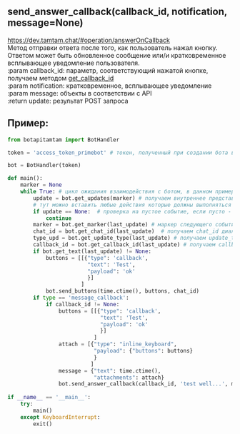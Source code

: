 ## send_answer_callback(callback_id, notification, message=None)  
https://dev.tamtam.chat/#operation/answerOnCallback  
        Метод отправки ответа после того, как пользователь нажал кнопку. Ответом может быть обновленное сообщение или/и             кратковременное всплывающее уведомление пользователя.   
        :param callback_id: параметр, соответствующий нажатой кнопке, получаем методом [get_callback_id](get_callback_id.md)  
        :param notification: кратковременное, всплывающее уведомление  
        :param message: объекты в соответствии с API  
        :return update: результат POST запроса  
## Пример:
```python
from botapitamtam import BotHandler

token = 'access_token_primebot' # токен, полученный при создании бота в @PrimeBot

bot = BotHandler(token)

def main():
    marker = None
    while True: # цикл ожидания взаимодействия с ботом, в данном примере необходимо ввести любой текст
        update = bot.get_updates(marker) # получаем внутреннее представление сообщения (контента) отправленного боту (сформированного ботом)
        # тут можно вставить любые действия которые должны выполняться во время ожидания события
        if update == None:  # проверка на пустое событие, если пусто - возврат к началу цикла
            continue
        marker = bot.get_marker(last_update) # маркер следующего события в боте
        chat_id = bot.get_chat_id(last_update)  # получаем chat_id диалога с ботом
        type_upd = bot.get_update_type(last_update) # получаем update_type события в боте
        callback_id = bot.get_callback_id(last_update) # получаем callback_id если кнопка была нажата, или None
        if bot.get_text(last_update) != None:
            buttons = [[{"type": 'callback',
                         "text": 'Test',
                         "payload": 'ok'
                         }]
                       ]
            bot.send_buttons(time.ctime(), buttons, chat_id)
        if type == 'message_callback':
            if callback_id != None:
                buttons = [[{"type": 'callback',
                             "text": 'Test',
                             "payload": 'ok'
                             }]
                           ]
                attach = [{"type": "inline_keyboard",
                           "payload": {"buttons": buttons}
                           }
                          ]
                message = {"text": time.ctime(),
                           "attachments": attach}
                bot.send_answer_callback(callback_id, 'test well...', message) # выводим кратковременное уведомление
 
if __name__ == '__main__':
    try:
        main()
    except KeyboardInterrupt:
        exit()
``` 
